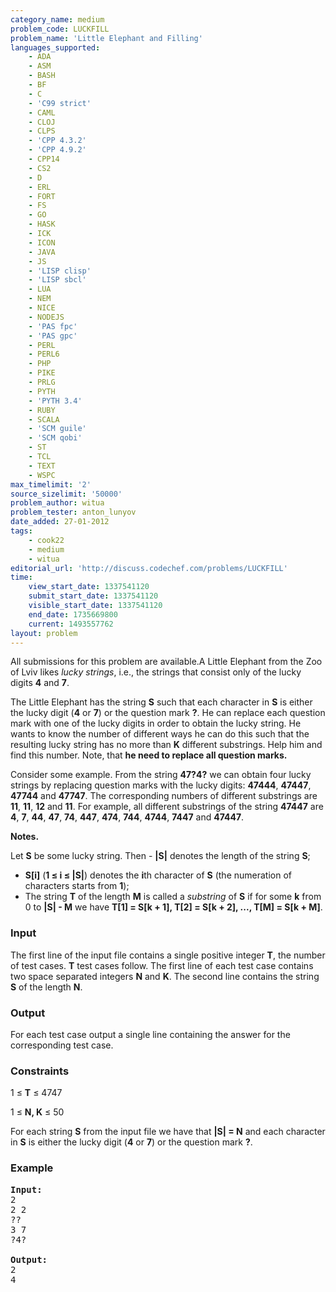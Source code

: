 ```yaml
---
category_name: medium
problem_code: LUCKFILL
problem_name: 'Little Elephant and Filling'
languages_supported:
    - ADA
    - ASM
    - BASH
    - BF
    - C
    - 'C99 strict'
    - CAML
    - CLOJ
    - CLPS
    - 'CPP 4.3.2'
    - 'CPP 4.9.2'
    - CPP14
    - CS2
    - D
    - ERL
    - FORT
    - FS
    - GO
    - HASK
    - ICK
    - ICON
    - JAVA
    - JS
    - 'LISP clisp'
    - 'LISP sbcl'
    - LUA
    - NEM
    - NICE
    - NODEJS
    - 'PAS fpc'
    - 'PAS gpc'
    - PERL
    - PERL6
    - PHP
    - PIKE
    - PRLG
    - PYTH
    - 'PYTH 3.4'
    - RUBY
    - SCALA
    - 'SCM guile'
    - 'SCM qobi'
    - ST
    - TCL
    - TEXT
    - WSPC
max_timelimit: '2'
source_sizelimit: '50000'
problem_author: witua
problem_tester: anton_lunyov
date_added: 27-01-2012
tags:
    - cook22
    - medium
    - witua
editorial_url: 'http://discuss.codechef.com/problems/LUCKFILL'
time:
    view_start_date: 1337541120
    submit_start_date: 1337541120
    visible_start_date: 1337541120
    end_date: 1735669800
    current: 1493557762
layout: problem
---
```

All submissions for this problem are available.A Little Elephant from the Zoo of Lviv likes _lucky strings_, i.e., the strings that consist only of the lucky digits **4** and **7**.

The Little Elephant has the string **S** such that each character in **S** is either the lucky digit (**4** or **7**) or the question mark **?**. He can replace each question mark with one of the lucky digits in order to obtain the lucky string. He wants to know the number of different ways he can do this such that the resulting lucky string has no more than **K** different substrings. Help him and find this number. Note, that **he need to replace all question marks.**

Consider some example. From the string **47?4?** we can obtain four lucky strings by replacing question marks with the lucky digits: **47444**, **47447**, **47744** and **47747**. The corresponding numbers of different substrings are **11**, **11**, **12** and **11**. For example, all different substrings of the string **47447** are **4**, **7**, **44**, **47**, **74**, **447**, **474**, **744**, **4744**, **7447** and **47447**.

**Notes.**

Let **S** be some lucky string. Then - **|S|** denotes the length of the string **S**;
- **S\[i\]** (**1 ≤ i ≤ |S|**) denotes the **i**th character of **S** (the numeration of characters starts from **1**);
- The string **T** of the length **M** is called a _substring_ of **S** if for some **k** from 0 to **|S| - M** we have 
  **T\[1\] = S\[k + 1\], T\[2\] = S\[k + 2\], ..., T\[M\] = S\[k + M\]**.

### Input

The first line of the input file contains a single positive integer **T**, the number of test cases. **T** test cases follow. The first line of each test case contains two space separated integers **N** and **K**. The second line contains the string **S** of the length **N**.

### Output

 For each test case output a single line containing the answer for the corresponding test case.

### Constraints

 1 ≤ **T** ≤ 4747

 1 ≤ **N, K** ≤ 50

 For each string **S** from the input file we have that **|S| = N** and each character in **S** is either the lucky digit (**4** or **7**) or the question mark **?**.

### Example

<pre>
<b>Input:</b>
2
2 2
??
3 7
?4?

<b>Output:</b>
2
4

</pre>